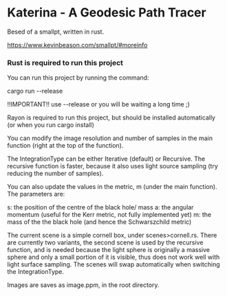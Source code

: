 # Katerina - A Geodesic Path Tracer

Besed of a smallpt, written in rust. 

https://www.kevinbeason.com/smallpt/#moreinfo

### Rust is required to run this project

You can run this project by running the command:

cargo run --release

!!IMPORTANT!! use --release or you will be waiting a long time ;)

Rayon is required to run this project, but should be installed automatically (or when you run cargo install)

You can modify the image resolution and number of samples in the main function (right at the top of the function).

The IntegrationType can be either Iterative (default) or Recursive. The recursive function is faster, because it also uses light source sampling (try reducing the number of samples).

You can also update the values in the metric, m (under the main function). The parameters are:

s: the position of the centre of the black hole/ mass
a: the angular momentum (useful for the Kerr metric, not fully implemented yet)
m: the mass of the the black hole (and hence the Schwarszchild metric)

The current scene is a simple cornell box, under scenes>cornell.rs. There are currently two variants, the second scene is used by the recursive function, and is needed because the light sphere is originally a massive sphere and only a small portion of it is visible, thus does not work well with light surface sampling. The scenes will swap automatically when switching the IntegrationType.

Images are saves as image.ppm, in the root directory.

